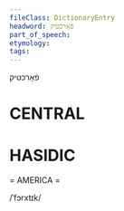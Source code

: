 ```yaml
---
fileClass: DictionaryEntry
headword: פֿאָרכטיק
part_of_speech: 
etymology: 
tags: 
---
```

פֿאָרכטיק

CENTRAL
========

HASIDIC
=======
= AMERICA = 

/ˈfɔrxtɪk/